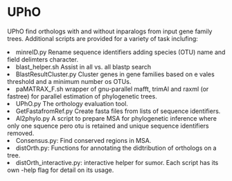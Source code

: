 # UPhO

UPhO find orthologs with and without inparalogs from input gene family trees.
Additional scripts are provided for a variety of task inclufing:
<li>minreID.py Rename sequence identifiers adding species (OTU) name and field delimters character.
<li>blast_helper.sh Assist in  all vs. all blastp search
<li>BlastResultCluster.py Cluster genes in gene families based on e vales threshold and a minimum number os OTUs.
<li>paMATRAX_F.sh wrapper of gnu-parallel mafft, trimAl and raxml (or fastree) for parallel estimation of phylogenetic trees.
<li>UPhO.py The orthology evaluation tool. 
<li>GetFastafromRef.py Create fasta files from lists of sequence identifiers.
<li>Al2phylo.py A script to prepare MSA for phylogenetic inference where only one squence pero otu is retained and unique sequence identifiers removed.
<li>Consensus.py: Find conserved regions in MSA.
<li>distOrth.py: Functions for annotating the didtribution of orthologs on a tree.
<li>distOrth_interactive.py: interactive helper for sumor.
Each script has its own  -help flag for detail on its usage.

